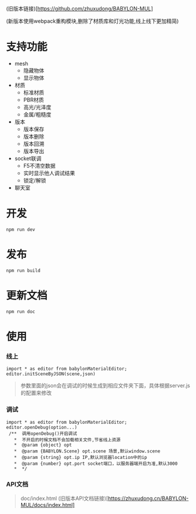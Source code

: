 (旧版本链接)[https://github.com/zhuxudong/BABYLON-MUL]

(新版本使用webpack重构模块,删除了材质库和灯光功能,线上线下更加精简)
# 支持功能
* mesh
	* 隐藏物体
	* 显示物体
* 材质
	* 标准材质
	* PBR材质
	* 高光/光泽度
	* 金属/粗糙度
* 版本
	* 版本保存
	* 版本删除
	* 版本回溯
	* 版本导出
* socket联调
	* F5不清空数据
	* 实时显示他人调试结果
	* 锁定/解锁
* 聊天室

# 开发
```
npm run dev
```

# 发布
```
npm run build
``` 
# 更新文档
```
npm run doc
``` 
# 使用
### 线上
```
import * as editor from babylonMaterialEditor;
editor.initSceneByJSON(scene,json)
```
> 参数里面的json会在调试的时候生成到相应文件夹下面，具体根据server.js的配置来修改
### 调试
```
import * as editor from babylonMaterialEditor;
editor.openDebug(option...)
 /**  调用openDebug()开启调试
   *  不开启的时候文档不会加载相关文件,节省线上资源
   *  @param {object} opt
   *  @param {BABYLON.Scene} opt.scene 场景,默认window.scene
   *  @param {string} opt.ip IP,默认浏览器location中的ip
   *  @param {number} opt.port socket端口，以服务器端开启为准,默认3000
   *  */
```

### API文档
> doc/index.html
(旧版本API文档链接)[https://zhuxudong.cn/BABYLON-MUL/docs/index.html]

